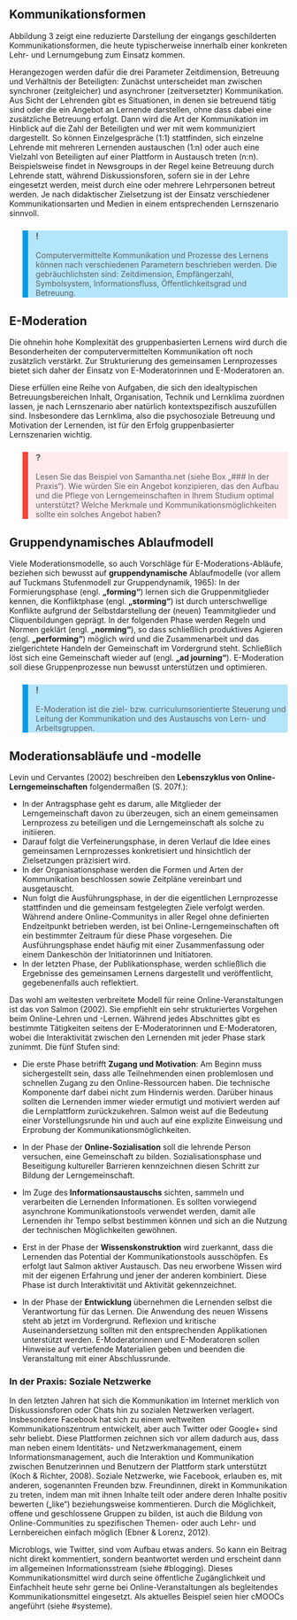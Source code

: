 ## Kommunikationsformen

Abbildung 3 zeigt eine reduzierte Darstellung der eingangs geschilderten Kommunikationsformen, die heute typischerweise innerhalb einer konkreten Lehr- und Lernumgebung zum Einsatz kommen.

Herangezogen werden dafür die drei Parameter Zeitdimension, Betreuung und Verhältnis der Beteiligten: Zunächst unterscheidet man zwischen synchroner (zeitgleicher) und asynchroner (zeitversetzter) Kommunikation. Aus Sicht der Lehrenden gibt es Situationen, in denen sie betreuend tätig sind oder die ein Angebot an Lernende darstellen, ohne dass dabei eine zusätzliche Betreuung erfolgt. Dann wird die Art der Kommunikation im Hinblick auf die Zahl der Beteiligten und wer mit wem kommuniziert dargestellt. So können Einzelgespräche (1:1) stattfinden, sich einzelne Lehrende mit mehreren Lernenden austauschen (1:n) oder auch eine Vielzahl von Beteiligten auf einer Plattform in Austausch treten (n:n). Beispielsweise findet in Newsgroups in der Regel keine Betreuung durch Lehrende statt, während Diskussionsforen, sofern sie in der Lehre eingesetzt werden, meist durch eine oder mehrere Lehrpersonen betreut werden. Je nach didaktischer Zielsetzung ist der Einsatz verschiedener Kommunikationsarten und Medien in einem entsprechenden Lernszenario sinnvoll.

<blockquote style="background: #B3E5FC; border-left: 10px solid #039BE5">

### !

Computervermittelte Kommunikation und Prozesse des Lernens können nach verschiedenen Parametern beschrieben werden. Die gebräuchlichsten sind: Zeitdimension, Empfängerzahl, Symbolsystem, Informationsfluss, Öffentlichkeitsgrad und Betreuung.

</blockquote>

## E-Moderation

Die ohnehin hohe Komplexität des gruppenbasierten Lernens wird durch die Besonderheiten der computervermittelten Kommunikation oft noch zusätzlich verstärkt. Zur Strukturierung des gemeinsamen Lernprozesses bietet sich daher der Einsatz von E-Moderatorinnen und E-Moderatoren an.

Diese erfüllen eine Reihe von Aufgaben, die sich den idealtypischen Betreuungsbereichen Inhalt, Organisation, Technik und Lernklima zuordnen lassen, je nach Lernszenario aber natürlich kontextspezifisch auszufüllen sind. Insbesondere das Lernklima, also die psychosoziale Betreuung und Motivation der Lernenden, ist für den Erfolg gruppenbasierter Lernszenarien wichtig.

<blockquote style="background: #FFEBEE; border-left: 10px solid #F44336">

### ?

Lesen Sie das Beispiel von Samantha.net (siehe Box „### In der Praxis“). Wie würden Sie ein Angebot konzipieren, das den Aufbau und die Pflege von Lerngemeinschaften in Ihrem Studium optimal unterstützt? Welche Merkmale und Kommunikationsmöglichkeiten sollte ein solches Angebot haben?

</blockquote>

## Gruppendynamisches Ablaufmodell

Viele Moderationsmodelle, so auch Vorschläge für E-Moderations-Abläufe, beziehen sich bewusst auf **gruppendynamische** Ablaufmodelle (vor allem auf Tuckmans Stufenmodell zur Gruppendynamik, 1965): In der Formierungsphase (engl. **„forming“**) lernen sich die Gruppenmitglieder kennen, die Konfliktphase (engl. **„storming“**) ist durch unterschwellige Konflikte aufgrund der Selbstdarstellung der (neuen) Teammitglieder und Cliquenbildungen geprägt. In der folgenden Phase werden Regeln und Normen geklärt (engl. **„norming“**), so dass schließlich produktives Agieren (engl. **„performing“**) möglich wird und die Zusammenarbeit und das zielgerichtete Handeln der Gemeinschaft im Vordergrund steht. Schließlich löst sich eine Gemeinschaft wieder auf (engl. **„ad journing“**). E-Moderation soll diese Gruppenprozesse nun bewusst unterstützen und optimieren.

<blockquote style="background: #B3E5FC; border-left: 10px solid #039BE5">

### !

E-Moderation ist die ziel- bzw. curriculumsorientierte Steuerung und Leitung der Kommunikation und des Austauschs von Lern- und Arbeitsgruppen.

</blockquote>

## Moderationsabläufe und -modelle

Levin und Cervantes (2002) beschreiben den **Lebenszyklus von Online-Lerngemeinschaften** folgendermaßen (S. 207f.):

- In der Antragsphase geht es darum, alle Mitglieder der Lerngemeinschaft davon zu überzeugen, sich an einem gemeinsamen Lernprozess zu beteiligen und die Lerngemeinschaft als solche zu initiieren.
- Darauf folgt die Verfeinerungsphase, in deren Verlauf die Idee eines gemeinsamen Lernprozesses konkretisiert und hinsichtlich der Zielsetzungen präzisiert wird.
- In der Organisationsphase werden die Formen und Arten der Kommunikation beschlossen sowie Zeitpläne vereinbart und ausgetauscht.
- Nun folgt die Ausführungsphase, in der die eigentlichen Lernprozesse stattfinden und die gemeinsam festgelegten Ziele verfolgt werden. Während andere Online-Communitys in aller Regel ohne definierten Endzeitpunkt betrieben werden, ist bei Online-Lerngemeinschaften oft ein bestimmter Zeitraum für diese Phase vorgesehen. Die Ausführungsphase endet häufig mit einer Zusammenfassung oder einem Dankeschön der Initiatorinnen und Initiatoren.
- In der letzten Phase, der Publikationsphase, werden schließlich die Ergebnisse des gemeinsamen Lernens dargestellt und veröffentlicht, gegebenenfalls auch reflektiert.

Das wohl am weitesten verbreitete Modell für reine Online-Veranstaltungen ist das von Salmon (2002). Sie empfiehlt ein sehr strukturiertes Vorgehen beim Online-Lehren und -Lernen. Während jedes Abschnittes gibt es bestimmte Tätigkeiten seitens der E-Moderatorinnen und E-Moderatoren, wobei die Interaktivität zwischen den Lernenden mit jeder Phase stark zunimmt. Die fünf Stufen sind:

- Die erste Phase betrifft **Zugang und Motivation**: Am Beginn muss sichergestellt sein, dass alle Teilnehmenden einen problemlosen und schnellen Zugang zu den Online-Ressourcen haben. Die technische Komponente darf dabei nicht zum Hindernis werden. Darüber hinaus sollten die Lernenden immer wieder ermutigt und motiviert werden auf die Lernplattform zurückzukehren. Salmon weist auf die Bedeutung einer Vorstellungsrunde hin und auch auf eine explizite Einweisung und Erprobung der Kommunikationsmöglichkeiten.

- In der Phase der **Online-Sozialisation** soll die lehrende Person versuchen, eine Gemeinschaft zu bilden. Sozialisationsphase und Beseitigung kultureller Barrieren kennzeichnen diesen Schritt zur Bildung der Lerngemeinschaft.
- Im Zuge des **Informationsaustauschs** sichten, sammeln und verarbeiten die Lernenden Informationen. Es sollten vorwiegend asynchrone Kommunikationstools verwendet werden, damit alle Lernenden ihr Tempo selbst bestimmen können und sich an die Nutzung der technischen Möglichkeiten gewöhnen.
- Erst in der Phase der **Wissenskonstruktion** wird zuerkannt, dass die Lernenden das Potential der Kommunikationstools ausschöpfen. Es erfolgt laut Salmon aktiver Austausch. Das neu erworbene Wissen wird mit der eigenen Erfahrung und jener der anderen kombiniert. Diese Phase ist durch Interaktivität und Aktivität gekennzeichnet.
- In der Phase der **Entwicklung** übernehmen die Lernenden selbst die Verantwortung für das Lernen. Die Anwendung des neuen Wissens steht ab jetzt im Vordergrund. Reflexion und kritische Auseinandersetzung sollten mit den entsprechenden Applikationen unterstützt werden. E-Moderatorinnen und E-Moderatoren sollen Hinweise auf vertiefende Materialien geben und beenden die Veranstaltung mit einer Abschlussrunde.

</blockquote>

### In der Praxis: Soziale Netzwerke

In den letzten Jahren hat sich die Kommunikation im Internet merklich von Diskussionsforen oder Chats hin zu sozialen Netzwerken verlagert. Insbesondere Facebook hat sich zu einem weltweiten Kommunikationszentrum entwickelt, aber auch Twitter oder Google+ sind sehr beliebt. Diese Plattformen zeichnen sich vor allem dadurch aus, dass man neben einem Identitäts- und Netzwerkmanagement, einem Informationsmanagement, auch die Interaktion und Kommunikation zwischen Benutzerinnen und Benutzern der Plattform stark unterstützt (Koch &amp; Richter, 2008). Soziale Netzwerke, wie Facebook, erlauben es, mit anderen, sogenannten Freunden bzw. Freundinnen, direkt in Kommunikation zu treten, indem man mit ihnen Inhalte teilt oder andere deren Inhalte positiv bewerten („like“) beziehungsweise kommentieren. Durch die Möglichkeit, offene und geschlossene Gruppen zu bilden, ist auch die Bildung von Online-Communities zu spezifischen Themen- oder auch Lehr- und Lernbereichen einfach möglich (Ebner &amp; Lorenz, 2012).  
</blockquote> Microblogs, wie Twitter, sind vom Aufbau etwas anders. So kann ein Beitrag nicht direkt kommentiert, sondern beantwortet werden und erscheint dann im allgemeinen Informationsstream (siehe #blogging). Dieses Kommunikationsmittel wird durch seine öffentliche Zugänglichkeit und Einfachheit heute sehr gerne bei Online-Veranstaltungen als begleitendes Kommunikationsmittel eingesetzt. Als aktuelles Beispiel seien hier cMOOCs angeführt (siehe #systeme).
